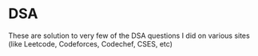 # DSA
These are solution to very few of the DSA questions I did on various sites (like Leetcode, Codeforces, Codechef, CSES, etc)
